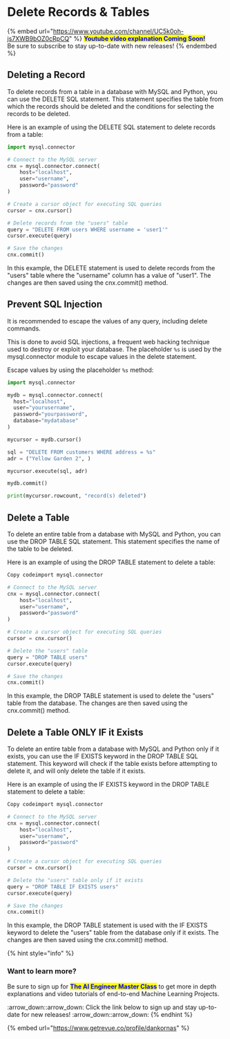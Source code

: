 # Delete Records & Tables

{% embed url="https://www.youtube.com/channel/UC5k0oh-js7XWB9bOZ0cRpCQ" %}
<mark style="color:blue;">**Youtube video explanation Coming Soon!**</mark> \
Be sure to subscribe to stay up-to-date with new releases!
{% endembed %}

## Deleting a Record

To delete records from a table in a database with MySQL and Python, you can use the DELETE SQL statement. This statement specifies the table from which the records should be deleted and the conditions for selecting the records to be deleted.

Here is an example of using the DELETE SQL statement to delete records from a table:

```python
import mysql.connector

# Connect to the MySQL server
cnx = mysql.connector.connect(
    host="localhost",
    user="username",
    password="password"
)

# Create a cursor object for executing SQL queries
cursor = cnx.cursor()

# Delete records from the "users" table
query = "DELETE FROM users WHERE username = 'user1'"
cursor.execute(query)

# Save the changes
cnx.commit()
```

In this example, the DELETE statement is used to delete records from the "users" table where the "username" column has a value of "user1". The changes are then saved using the cnx.commit() method.

## Prevent SQL Injection

It is recommended to escape the values of any query, including delete commands.

This is done to avoid SQL injections, a frequent web hacking technique used to destroy or exploit your database. The placeholder `%s` is used by the mysql.connector module to escape values in the delete statement.

Escape values by using the placeholder `%s` method:

```python
import mysql.connector

mydb = mysql.connector.connect(
  host="localhost",
  user="yourusername",
  password="yourpassword",
  database="mydatabase"
)

mycursor = mydb.cursor()

sql = "DELETE FROM customers WHERE address = %s"
adr = ("Yellow Garden 2", )

mycursor.execute(sql, adr)

mydb.commit()

print(mycursor.rowcount, "record(s) deleted")
```

## Delete a Table

To delete an entire table from a database with MySQL and Python, you can use the DROP TABLE SQL statement. This statement specifies the name of the table to be deleted.

Here is an example of using the DROP TABLE statement to delete a table:

```python
Copy codeimport mysql.connector

# Connect to the MySQL server
cnx = mysql.connector.connect(
    host="localhost",
    user="username",
    password="password"
)

# Create a cursor object for executing SQL queries
cursor = cnx.cursor()

# Delete the "users" table
query = "DROP TABLE users"
cursor.execute(query)

# Save the changes
cnx.commit()
```

In this example, the DROP TABLE statement is used to delete the "users" table from the database. The changes are then saved using the cnx.commit() method.

## Delete a Table ONLY IF it Exists

To delete an entire table from a database with MySQL and Python only if it exists, you can use the IF EXISTS keyword in the DROP TABLE SQL statement. This keyword will check if the table exists before attempting to delete it, and will only delete the table if it exists.

Here is an example of using the IF EXISTS keyword in the DROP TABLE statement to delete a table:

```python
Copy codeimport mysql.connector

# Connect to the MySQL server
cnx = mysql.connector.connect(
    host="localhost",
    user="username",
    password="password"
)

# Create a cursor object for executing SQL queries
cursor = cnx.cursor()

# Delete the "users" table only if it exists
query = "DROP TABLE IF EXISTS users"
cursor.execute(query)

# Save the changes
cnx.commit()
```

In this example, the DROP TABLE statement is used with the IF EXISTS keyword to delete the "users" table from the database only if it exists. The changes are then saved using the cnx.commit() method.

{% hint style="info" %}
### Want to learn more?

Be sure to sign up for <mark style="color:blue;">**The AI Engineer Master Class**</mark> to get more in depth explanations and video tutorials of end-to-end Machine Learning Projects.&#x20;

:arrow\_down::arrow\_down: Click the link below to sign up and stay up-to-date for new releases! :arrow\_down::arrow\_down:
{% endhint %}

{% embed url="https://www.getrevue.co/profile/dankornas" %}
